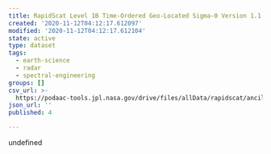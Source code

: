 ```yaml
---
title: RapidScat Level 1B Time-Ordered Geo-Located Sigma-0 Version 1.1
created: '2020-11-12T04:12:17.612097'
modified: '2020-11-12T04:12:17.612104'
state: active
type: dataset
tags:
  - earth-science
  - radar
  - spectral-engineering
groups: []
csv_url: >-
  https://podaac-tools.jpl.nasa.gov/drive/files/allData/rapidscat/ancillary/revtime.csv
json_url: ''
published: 4

---
```

undefined

